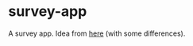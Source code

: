 # survey-app
A survey app. Idea from [here](https://github.com/florinpop17/app-ideas/blob/master/Projects/3-Advanced/Survey-App.md) (with some differences).
